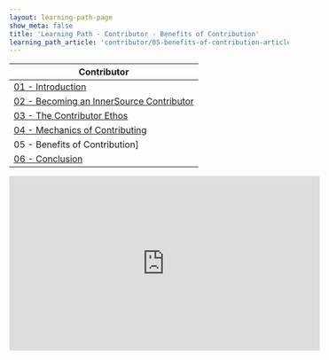 ```yaml
---
layout: learning-path-page
show_meta: false
title: 'Learning Path - Contributor - Benefits of Contribution'
learning_path_article: 'contributor/05-benefits-of-contribution-article'
---
```


| Contributor |
| ------- |
| [01 - Introduction](../) |
| [02 - Becoming an InnerSource Contributor](../02) |
| [03 - The Contributor Ethos](../03) |
| [04 - Mechanics of Contributing](../04) |
| 05 - Benefits of Contribution] |
| [06 - Conclusion](../06) |

<iframe width="560" height="315" src="https://www.youtube.com/embed/6TGnjmX7zb0" frameborder="0" allow="accelerometer; autoplay; encrypted-media; gyroscope; picture-in-picture" allowfullscreen></iframe>